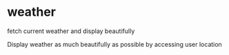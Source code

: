 # weather

fetch current weather and display beautifully

Display weather as much beautifully as possible by accessing user location
